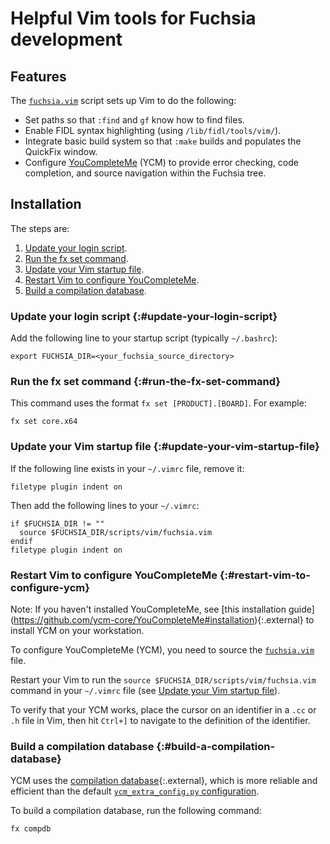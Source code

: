 # Helpful Vim tools for Fuchsia development

## Features

The [`fuchsia.vim`](/scripts/vim/fuchsia.vim) script sets up Vim
to do the following:

* Set paths so that `:find` and `gf` know how to find files.
* Enable FIDL syntax highlighting (using `/lib/fidl/tools/vim/`).
* Integrate basic build system so that `:make` builds and populates the
  QuickFix window.
* Configure [YouCompleteMe](/docs/development/editors/youcompleteme.md) (YCM)
  to provide error checking, code completion, and source navigation
  within the Fuchsia tree.

## Installation

The steps are:

1. [Update your login script](#update-your-login-script).
1. [Run the fx set command](#run-the-fx-set-command).
1. [Update your Vim startup file](#update-your-vim-startup-file).
1. [Restart Vim to configure YouCompleteMe](#restart-vim-to-configure-ycm).
1. [Build a compilation database](#build-a-compilation-database).

### Update your login script {:#update-your-login-script}

Add the following line to your startup script (typically `~/.bashrc`):

```shell
export FUCHSIA_DIR=<your_fuchsia_source_directory>
```

### Run the fx set command {:#run-the-fx-set-command}

This command uses the format `fx set [PRODUCT].[BOARD]`. For example:

```shell
fx set core.x64
```

### Update your Vim startup file {:#update-your-vim-startup-file}

If the following line exists in your `~/.vimrc` file, remove it:

```shell
filetype plugin indent on
```

Then add the following lines to your `~/.vimrc`:

```shell
if $FUCHSIA_DIR != ""
  source $FUCHSIA_DIR/scripts/vim/fuchsia.vim
endif
filetype plugin indent on
```

### Restart Vim to configure YouCompleteMe {:#restart-vim-to-configure-ycm}

Note: If you haven't installed YouCompleteMe,
see [this installation guide] (https://github.com/ycm-core/YouCompleteMe#installation){:.external}
to install YCM on your workstation.

To configure YouCompleteMe (YCM), you need to source the
[`fuchsia.vim`](/scripts/vim/fuchsia.vim) file.

Restart your Vim to run the
`source $FUCHSIA_DIR/scripts/vim/fuchsia.vim` command in your `~/.vimrc`
file (see [Update your Vim startup file](#update-yout-vim-startup-file)).

To verify that your YCM works, place the cursor on an
identifier in a `.cc` or `.h` file in Vim, then hit `Ctrl+]`
to navigate to the definition of the identifier.

### Build a compilation database {:#build-a-compilation-database}

YCM uses the
[compilation database](https://github.com/ycm-core/YouCompleteMe#option-1-use-a-compilation-database){:.external},
which is more reliable and efficient than the default
[`ycm_extra_config.py` configuration](/docs/development/editors/youcompleteme.md#generate_compilation_database).

To build a compilation database, run the following command:

```shell
fx compdb
```
